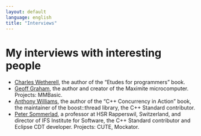 ```yaml
---
layout: default
language: english
title: "Interviews"
---
```


My interviews with interesting people
=====================================

* [Charles Wetherell], the author of the “Etudes for programmers” book.
* [Geoff Graham][], the author and creator of the Maximite 
  microcomputer. Projects: MMBasic.
* [Anthony Williams][], the author of the “C++ Concurrency in Action”
  book, the maintainer of the boost::thread library, the C++ Standard
  contributor.
* [Peter Sommerlad][], a professor at HSR Rapperswil, Switzerland, 
  and director of IFS Institute for Software, the C++ Standard
  contributor and Eclipse CDT developer. Projects: CUTE, Mockator.

[Charles Wetherell]: /blog/english/2012/08/25/interview-with-charles-wetherell/
[Geoff Graham]: /blog/english/2012/08/07/interview-with-geoff-graham/
[Anthony Williams]: /blog/english/2012/07/24/interview-with-anthony-williams/
[Peter Sommerlad]: /blog/english/2012/05/19/peter-sommerlad-interview/
